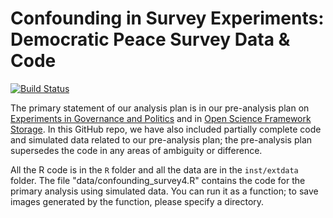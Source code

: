 Confounding in Survey Experiments: Democratic Peace Survey Data & Code
===================

[![Build Status](https://travis-ci.org/yaleirsurveys/confounding_survey_experiments.svg?branch=master)](https://travis-ci.org/yaleirsurveys/confounding_survey_experiments)

The primary statement of our analysis plan is in our pre-analysis plan on [Experiments in Governance and Politics](http://e-gap.org/design-registration/registered-designs/) and in [Open Science Framework Storage](https://osf.io/c5h8q/?view_only=d71d2c6ab68b48adad7be3f29c429ba7). In this GitHub repo, we have also included partially complete code and simulated data related to our pre-analysis plan; the pre-analysis plan supersedes the code in any areas of ambiguity or difference. 

All the R code is in the `R` folder and all the data are in the `inst/extdata` folder. The file "data/confounding_survey4.R" contains the code for the primary analysis using simulated data. You can run it as a function; to save images generated by the function, please specify a directory.
